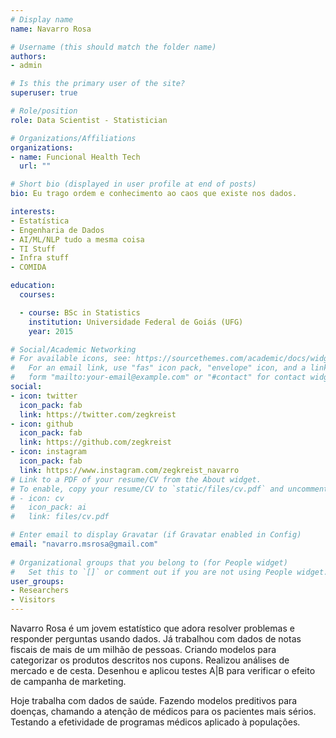 ```yaml
---
# Display name
name: Navarro Rosa

# Username (this should match the folder name)
authors:
- admin

# Is this the primary user of the site?
superuser: true

# Role/position
role: Data Scientist - Statistician

# Organizations/Affiliations
organizations:
- name: Funcional Health Tech
  url: ""

# Short bio (displayed in user profile at end of posts)
bio: Eu trago ordem e conhecimento ao caos que existe nos dados.

interests:
- Estatística
- Engenharia de Dados
- AI/ML/NLP tudo a mesma coisa
- TI Stuff
- Infra stuff
- COMIDA

education:
  courses:

  - course: BSc in Statistics
    institution: Universidade Federal de Goiás (UFG)
    year: 2015

# Social/Academic Networking
# For available icons, see: https://sourcethemes.com/academic/docs/widgets/#icons
#   For an email link, use "fas" icon pack, "envelope" icon, and a link in the
#   form "mailto:your-email@example.com" or "#contact" for contact widget.
social:
- icon: twitter
  icon_pack: fab
  link: https://twitter.com/zegkreist
- icon: github
  icon_pack: fab
  link: https://github.com/zegkreist
- icon: instagram
  icon_pack: fab
  link: https://www.instagram.com/zegkreist_navarro
# Link to a PDF of your resume/CV from the About widget.
# To enable, copy your resume/CV to `static/files/cv.pdf` and uncomment the lines below.  
# - icon: cv
#   icon_pack: ai
#   link: files/cv.pdf

# Enter email to display Gravatar (if Gravatar enabled in Config)
email: "navarro.msrosa@gmail.com"
  
# Organizational groups that you belong to (for People widget)
#   Set this to `[]` or comment out if you are not using People widget.  
user_groups:
- Researchers
- Visitors
---
```


Navarro Rosa é um jovem estatístico que adora resolver problemas e responder perguntas usando dados.
Já trabalhou com dados de notas fiscais de mais de um milhão de pessoas. Criando modelos para categorizar os produtos descritos nos cupons. Realizou análises de mercado e de cesta. Desenhou e aplicou testes A|B para verificar o efeito de campanha de marketing.

Hoje trabalha com dados de saúde. Fazendo modelos preditivos para doenças, chamando a atenção de médicos para os pacientes mais sérios. Testando a efetividade de programas médicos aplicado à populações.
